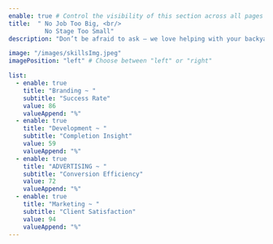 ```yaml
---
enable: true # Control the visibility of this section across all pages where it is used
title:  " No Job Too Big, <br/>
          No Stage Too Small"
description: "Don’t be afraid to ask — we love helping with your backyard party! Bands, special celebrations, punk shows, and all kinds of events. Ask about our multi-day deals — you won’t want to miss them!"

image: "/images/skillsImg.jpeg"
imagePosition: "left" # Choose between "left" or "right"

list:
  - enable: true
    title: "Branding ~ "
    subtitle: "Success Rate"
    value: 86
    valueAppend: "%"
  - enable: true
    title: "Development ~ "
    subtitle: "Completion Insight"
    value: 59
    valueAppend: "%"
  - enable: true
    title: "ADVERTISING ~ "
    subtitle: "Conversion Efficiency"
    value: 72
    valueAppend: "%"
  - enable: true
    title: "Marketing ~ "
    subtitle: "Client Satisfaction"
    value: 94
    valueAppend: "%"
---
```

